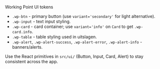 Working Point UI tokens

- `.wp-btn` - primary button (use `variant='secondary'` for light alternative).
- `.wp-input` - text input styling.
- `.wp-card` - card container; use `variant='info'` on `Card` to get `.wp-card.info`.
- `.wp-table` - table styling used in uitslagen.
- `.wp-alert`, `.wp-alert-success`, `.wp-alert-error`, `.wp-alert-info` - banners/alerts.

Use the React primitives in `src/ui/` (Button, Input, Card, Alert) to stay consistent across the app.
